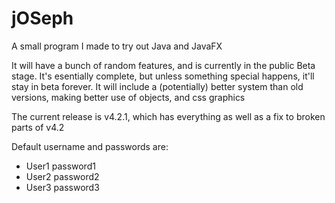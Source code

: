 # jOSeph
A small program I made to try out Java and JavaFX

It will have a bunch of random features, and is currently in the public Beta stage. It's esentially complete, but unless something special happens, it'll stay in beta forever.
It will include a (potentially) better system than old versions, making better use of objects, and css graphics

The current release is v4.2.1, which has everything as well as a fix to broken parts of v4.2

Default username and passwords are:
 - User1 password1
 - User2 password2
 - User3 password3
